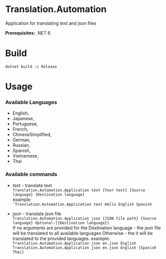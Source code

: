 # Translation.Automation
Application for translating text and json files

**Prerequisites:** .NET 6

# Build
`dotnet build -c Release`

# Usage
### Available Languages
- English,
- Japanese,
- Portuguese,
- French,
- ChineseSimplified,
- German,
- Russian,
- Spanish,
- Vietnamese,
- Thai

### Available commands
 - text - translate text  
`Translation.Automation.Application text {Your text} {Source language} {Destination language}`  
example:  
`'Translation.Automation.Application text Hello English Spanish`


 - json - translate json file  
   `Translation.Automation.Application json {JSON file path} {Source language} Optional:[{Destination language}]`   
If no arguments are provided for the Destination language - the json file will be translated to all available languages
Otherwise - the it will be translated to the provided languages.
example:  
   `Translation.Automation.Application json en.json English`  
   `Translation.Automation.Application json en.json English [Spanish Thai]`
